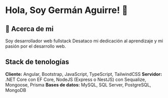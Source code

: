 
# Hola, Soy Germán Aguirre! 👋


## 🚀 Acerca de mi
Soy desarrollador web fullstack Desataco mi dedicación al aprendizaje y mi pasión por el desarrollo web.


## Stack de tenologías

**Cliente:** Angular, Bootstrap, JavaScript, TypeScript, TailwindCSS 
**Servidor:** .NET Core con EF Core, NodeJS (Express o NestJS) con Sequalize, Mongoose, Prisma
**Bases de datos:** MySQL, SQL Server, PostgreSQL, MongoDB
